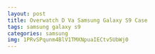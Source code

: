 ```yaml
---
layout: post
title: Overwatch D Va Samsung Galaxy S9 Case
tags: samsung galaxy s9
categories: samsung
img: 1PRvSPqunm4BlV1TMXNpuaIECtv5UbWj0
---
```

